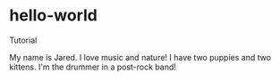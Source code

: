 # hello-world
Tutorial

My name is Jared.
I love music and nature!
I have two puppies and two kittens.
I'm the drummer in a post-rock band!
